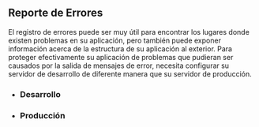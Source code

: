 ## Reporte de Errores

El registro de errores puede ser muy útil para encontrar los lugares donde existen problemas en su aplicación, pero también puede exponer información acerca de la estructura de su aplicación al exterior. Para proteger efectivamente su aplicación de problemas que pudieran ser causados por la salida de mensajes de error, necesita configurar su servidor de desarrollo de diferente manera que su servidor de producción.

* ### Desarrollo


* ### Producción


